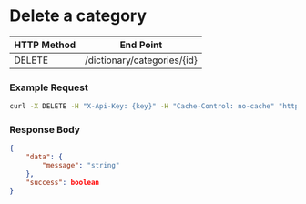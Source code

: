 # Delete a category

| **HTTP Method** | **End Point** |
| --- | --- |
| DELETE | /dictionary/categories/{id} |

### Example Request

```bash
curl -X DELETE -H "X-Api-Key: {key}" -H "Cache-Control: no-cache" "http://api.vnative.com/dictionary/categories/{id}"
```

### Response Body

```json
{
    "data": {
        "message": "string"
    },
    "success": boolean
}
```

